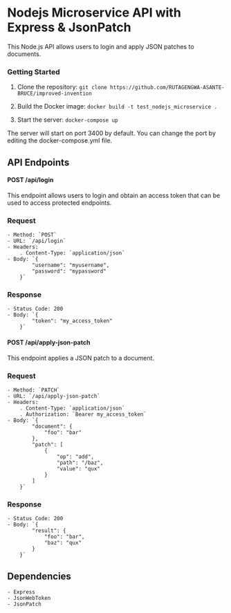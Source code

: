 # Nodejs Microservice API with Express & JsonPatch

This Node.js API allows users to login and apply JSON patches to documents.

### Getting Started

1. Clone the repository: `git clone https://github.com/RUTAGENGWA-ASANTE-BRUCE/improved-invention`

2. Build the Docker image: `docker build -t test_nodejs_microservice .`

3. Start the server: `docker-compose up`

The server will start on port 3400 by default. You can change the port by editing the docker-compose.yml file.

## API Endpoints

#### POST /api/login

This endpoint allows users to login and obtain an access token that can be used to access protected endpoints.

### Request

    - Method: `POST`
    - URL: `/api/login`
    - Headers:
        . Content-Type: `application/json`
    - Body: `{
            "username": "myusername",
            "password": "mypassword"
        }`

### Response

    - Status Code: 200
    - Body: `{
            "token": "my_access_token"
        }`

#### POST /api/apply-json-patch

This endpoint applies a JSON patch to a document.

### Request

    - Method: `PATCH`
    - URL: `/api/apply-json-patch`
    - Headers:
        . Content-Type: `application/json`
        . Authorization: `Bearer my_access_token`
    - Body: `{
            "document": {
                "foo": "bar"
            },
            "patch": [
                {
                    "op": "add",
                    "path": "/baz",
                    "value": "qux"
                }
            ]
        }`

### Response

    - Status Code: 200
    - Body: `{
            "result": {
                "foo": "bar",
                "baz": "qux"
            }
        }`

## Dependencies

    - Express
    - JsonWebToken
    - JsonPatch
